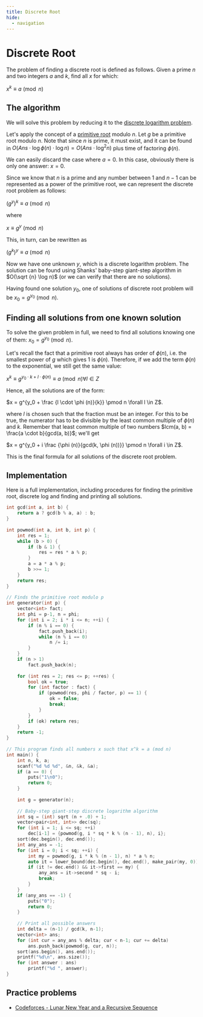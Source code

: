 ```yaml
---
title: Discrete Root 
hide:
  - navigation
---
```


# Discrete Root

The problem of finding a discrete root is defined as follows. Given a prime $n$ and two integers $a$ and $k$, find all $x$ for which:

$x^k \equiv a \pmod n$

## The algorithm

We will solve this problem by reducing it to the [discrete logarithm problem](discrete-log.md).

Let's apply the concept of a [primitive root](primitive-root.md) modulo $n$. Let $g$ be a primitive root modulo $n$. Note that since $n$ is prime, it must exist, and it can be found in $O(Ans \cdot \log \phi (n) \cdot \log n) = O(Ans \cdot \log^2 n)$ plus time of factoring $\phi (n)$.

We can easily discard the case where $a = 0$. In this case, obviously there is only one answer: $x = 0$.

Since we know that $n$ is a prime and any number between 1 and $n-1$ can be represented as a power of the primitive root, we can represent the discrete root problem as follows:

$(g^y)^k \equiv a \pmod n$

where

$x \equiv g^y \pmod n$

This, in turn, can be rewritten as

$(g^k)^y \equiv a \pmod n$

Now we have one unknown $y$, which is a discrete logarithm problem. The solution can be found using Shanks' baby-step giant-step algorithm in $O(\sqrt {n} \log n)$ (or we can verify that there are no solutions).

Having found one solution $y_0$, one of solutions of discrete root problem will be $x_0 = g^{y_0} \pmod n$.

## Finding all solutions from one known solution

To solve the given problem in full, we need to find all solutions knowing one of them: $x_0 = g^{y_0} \pmod n$.

Let's recall the fact that a primitive root always has order of $\phi (n)$, i.e. the smallest power of $g$ which gives 1 is $\phi (n)$. Therefore, if we add the term $\phi (n)$ to the exponential, we still get the same value:

$x^k \equiv g^{ y_0 \cdot k + l \cdot \phi (n)} \equiv a \pmod n \forall l \in Z$

Hence, all the solutions are of the form:

$x = g^{y_0 + \frac {l \cdot \phi (n)}{k}} \pmod n \forall l \in Z$.

where $l$ is chosen such that the fraction must be an integer. For this to be true, the numerator has to be divisible by the least common multiple of  $\phi (n)$ and $k$. Remember that least common multiple of two numbers $lcm(a, b) = \frac{a \cdot b}{gcd(a, b)}$; we'll get

$x = g^{y_0 + i \frac {\phi (n)}{gcd(k, \phi (n))}} \pmod n \forall i \in Z$.

This is the final formula for all solutions of the discrete root problem.

## Implementation

Here is a full implementation, including procedures for finding the primitive root, discrete log and finding and printing all solutions.

```cpp
int gcd(int a, int b) {
	return a ? gcd(b % a, a) : b;
}
 
int powmod(int a, int b, int p) {
	int res = 1;
	while (b > 0) {
		if (b & 1) {
			res = res * a % p;
		}
		a = a * a % p;
		b >>= 1;
	}
	return res;
}
 
// Finds the primitive root modulo p
int generator(int p) {
	vector<int> fact;
	int phi = p-1, n = phi;
	for (int i = 2; i * i <= n; ++i) {
		if (n % i == 0) {
			fact.push_back(i);
			while (n % i == 0)
				n /= i;
		}
	}
	if (n > 1)
		fact.push_back(n);
 
	for (int res = 2; res <= p; ++res) {
		bool ok = true;
		for (int factor : fact) {
			if (powmod(res, phi / factor, p) == 1) {
				ok = false;
				break;
			}
		}
		if (ok) return res;
	}
	return -1;
}
 
// This program finds all numbers x such that x^k = a (mod n)
int main() {
	int n, k, a;
	scanf("%d %d %d", &n, &k, &a);
	if (a == 0) {
		puts("1\n0");
		return 0;
	}
 
	int g = generator(n);
 
	// Baby-step giant-step discrete logarithm algorithm
	int sq = (int) sqrt (n + .0) + 1;
	vector<pair<int, int>> dec(sq);
	for (int i = 1; i <= sq; ++i)
		dec[i-1] = {powmod(g, i * sq * k % (n - 1), n), i};
	sort(dec.begin(), dec.end());
	int any_ans = -1;
	for (int i = 0; i < sq; ++i) {
		int my = powmod(g, i * k % (n - 1), n) * a % n;
		auto it = lower_bound(dec.begin(), dec.end(), make_pair(my, 0));
		if (it != dec.end() && it->first == my) {
			any_ans = it->second * sq - i;
			break;
		}
	}
	if (any_ans == -1) {
		puts("0");
		return 0;
	}
 
	// Print all possible answers
	int delta = (n-1) / gcd(k, n-1);
	vector<int> ans;
	for (int cur = any_ans % delta; cur < n-1; cur += delta)
		ans.push_back(powmod(g, cur, n));
	sort(ans.begin(), ans.end());
	printf("%d\n", ans.size());
	for (int answer : ans)
		printf("%d ", answer);
}
```

## Practice problems

* [Codeforces - Lunar New Year and a Recursive Sequence](https://codeforces.com/contest/1106/problem/F)
